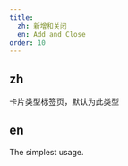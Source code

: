 ```yaml
---
title:
  zh: 新增和关闭
  en: Add and Close
order: 10
---
```


## zh

卡片类型标签页，默认为此类型

## en

The simplest usage.
